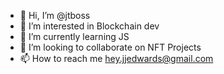 - 👋 Hi, I’m @jtboss
- 👀 I’m interested in Blockchain dev
- 🌱 I’m currently learning JS
- 💞️ I’m looking to collaborate on NFT Projects
- 📫 How to reach me hey.jjedwards@gmail.com

<!---
jtboss/jtboss is a ✨ special ✨ repository because its `README.md` (this file) appears on your GitHub profile.
You can click the Preview link to take a look at your changes.
--->
